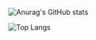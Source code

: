 ![Anurag's GitHub stats](https://github-readme-stats.vercel.app/api?username=peternjathi&show_icons=true&theme=radical)

![Top Langs](https://github-readme-stats.vercel.app/api/top-langs/?username=peternjathi&size_weight=0.5&count_weight=0.5)


